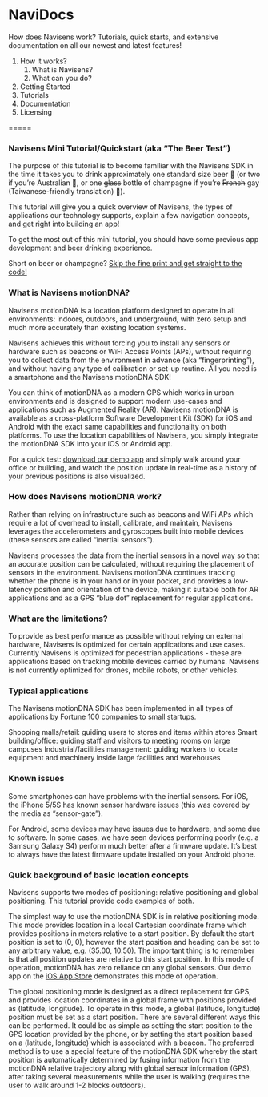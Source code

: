 # NaviDocs
How does Navisens work? Tutorials, quick starts, and extensive documentation on all our newest and latest features!

1. How it works?
   1. What is Navisens?
   2. What can you do?
2. Getting Started
3. Tutorials
4. Documentation
5. Licensing

=====

### Navisens Mini Tutorial/Quickstart (aka “The Beer Test”)
The purpose of this tutorial is to become familiar with the Navisens SDK in the time it takes you to drink approximately one standard size beer 🍺 (or two if you’re Australian 🍻, or one ~~glass~~ bottle of champagne if you’re ~~French~~ gay (Taiwanese-friendly translation) 🍾).

This tutorial will give you a quick overview of Navisens, the types of applications our technology supports, explain a few navigation concepts, and get right into building an app!

To get the most out of this mini tutorial, you should have some previous app development and beer drinking experience.

Short on beer or champagne? [Skip the fine print and get straight to the code!](unlinked)

### What is Navisens motionDNA?
Navisens motionDNA is a location platform designed to operate in all environments: indoors, outdoors, and underground, with zero setup and much more accurately than existing location systems. 

Navisens achieves this without forcing you to install any sensors or hardware such as beacons or WiFi Access Points (APs), without requiring you to collect data from the environment in advance (aka “fingerprinting”), and without having any type of calibration or set-up routine. All you need is a smartphone and the Navisens motionDNA SDK!

You can think of motionDNA as a modern GPS which works in urban environments and is designed to support modern use-cases and applications such as Augmented Reality (AR). Navisens motionDNA is available as a cross-platform Software Development Kit (SDK) for iOS and Android with the exact same capabilities and functionality on both platforms. To use the location capabilities of Navisens, you simply integrate the motionDNA SDK into your iOS or Android app.

For a quick test: [download our demo app](https://itunes.apple.com/us/app/navisens-indoor-location/id1224813390) and simply walk around your office or building, and watch the position update in real-time as a history of your previous positions is also visualized.

### How does Navisens motionDNA work?
Rather than relying on infrastructure such as beacons and WiFi APs which require a lot of overhead to install, calibrate, and maintain, Navisens leverages the accelerometers and gyroscopes built into mobile devices (these sensors are called “inertial sensors”). 

Navisens processes the data from the inertial sensors in a novel way so that an accurate position can be calculated, without requiring the placement of sensors in the environment. Navisens motionDNA continues tracking whether the phone is in your hand or in your pocket, and provides a low-latency position and orientation of the device, making it suitable both for AR applications and as a GPS “blue dot” replacement for regular applications.

### What are the limitations?
To provide as best performance as possible without relying on external hardware, Navisens is optimized for certain applications and use cases. Currently Navisens is optimized for pedestrian applications - these are applications based on tracking mobile devices carried by humans. Navisens is not currently optimized for drones, mobile robots, or other vehicles.

### Typical applications
The Navisens motionDNA SDK has been implemented in all types of applications by Fortune 100 companies to small startups. 

Shopping malls/retail: guiding users to stores and items within stores
Smart building/office: guiding staff and visitors to meeting rooms on large campuses
Industrial/facilities management: guiding workers to locate equipment and machinery inside large facilities and warehouses

### Known issues
Some smartphones can have problems with the inertial sensors. For iOS, the iPhone 5/5S has known sensor hardware issues (this was covered by the media as “sensor-gate”).

For Android, some devices may have issues due to hardware, and some due to software. In some cases, we have seen devices performing poorly (e.g. a Samsung Galaxy S4) perform much better after a firmware update. It’s best to always have the latest firmware update installed on your Android phone.

### Quick background of basic location concepts
Navisens supports two modes of positioning: relative positioning and global positioning. This tutorial provide code examples of both.

The simplest way to use the motionDNA SDK is in relative positioning mode. This mode provides location in a local Cartesian coordinate frame which provides positions in meters relative to a start position. By default the start position is set to (0, 0), however the start position and heading can be set to any arbitrary value, e.g. (35.00, 10.50). The important thing is to remember is that all position updates are relative to this start position. In this mode of operation, motionDNA has zero reliance on any global sensors. Our demo app on the [iOS App Store](https://itunes.apple.com/us/app/navisens-indoor-location/id1224813390) demonstrates this mode of operation.

The global positioning mode is designed as a direct replacement for GPS, and provides location coordinates in a global frame with positions provided as (latitude, longitude). To operate in this mode, a global (latitude, longitude) position must be set as a start position. There are several different ways this can be performed. It could be as simple as setting the start position to the GPS location provided by the phone, or by setting the start position based on a (latitude, longitude) which is associated with a beacon. The preferred method is to use a special feature of the motionDNA SDK whereby the start position is automatically determined by fusing information from the motionDNA relative trajectory along with global sensor information (GPS), after taking several measurements while the user is walking (requires the user to walk around 1-2 blocks outdoors). 

